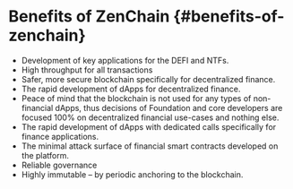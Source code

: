 # Benefits of ZenChain {#benefits-of-zenchain}

*   Development of key applications for the DEFI and NTFs.
*   High throughput for all transactions
*   Safer, more secure blockchain specifically for decentralized finance.
*   The rapid development of dApps for decentralized finance.
*   Peace of mind that the blockchain is not used for any types of non-financial dApps, thus decisions of Foundation and core developers are focused 100% on decentralized financial use-cases and nothing else.
*   The rapid development of dApps with dedicated calls specifically for finance applications.
*   The minimal attack surface of financial smart contracts developed on the platform.
*   Reliable governance
*   Highly immutable – by periodic anchoring to the blockchain.